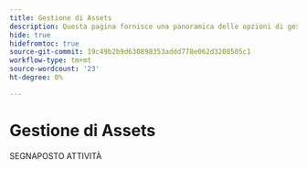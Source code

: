 ```yaml
---
title: Gestione di Assets
description: Questa pagina fornisce una panoramica delle opzioni di gestione delle risorse supportate da Adobe Commerce as a Cloud Service.
hide: true
hidefromtoc: true
source-git-commit: 19c49b2b9d630898353addd778e062d3208505c1
workflow-type: tm+mt
source-wordcount: '23'
ht-degree: 0%

---
```



# Gestione di Assets

SEGNAPOSTO ATTIVITÀ
